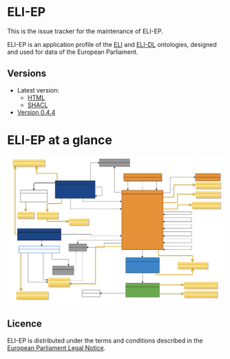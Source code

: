 # ELI-EP

This is the issue tracker for the maintenance of ELI-EP.

ELI-EP is an application profile of the [ELI](https://op.europa.eu/en/web/eu-vocabularies/eli) and [ELI-DL](https://joinup.ec.europa.eu/collection/eli-european-legislation-identifier/solution/eli-ontology-draft-legislation-eli-dl/) ontologies, designed and used for data of the European Parliament.

## Versions
- Latest version:
  - [HTML](./index.html)
  - [SHACL](./epi-ep.shacl.ttl)
- [Version 0.4.4](./0.4.4/)

# ELI-EP at a glance

![ELI-EP diagram](eli-ep.svg)

## Licence

ELI-EP is distributed under the terms and conditions described in the [European Parliament Legal Notice](https://www.europarl.europa.eu/legal-notice/).
